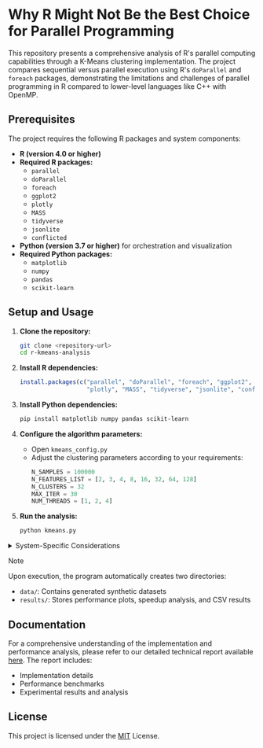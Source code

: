 # Why R Might Not Be the Best Choice for Parallel Programming

This repository presents a comprehensive analysis of R's parallel computing capabilities through a K-Means clustering implementation. The project compares sequential versus parallel execution using R's `doParallel` and `foreach` packages, demonstrating the limitations and challenges of parallel programming in R compared to lower-level languages like C++ with OpenMP.

## Prerequisites

The project requires the following R packages and system components:

- **R (version 4.0 or higher)**
- **Required R packages:**
  - `parallel`
  - `doParallel` 
  - `foreach`
  - `ggplot2`
  - `plotly`
  - `MASS`
  - `tidyverse`
  - `jsonlite`
  - `conflicted`
- **Python (version 3.7 or higher)** for orchestration and visualization
- **Required Python packages:**
  - `matplotlib`
  - `numpy`
  - `pandas`
  - `scikit-learn`

## Setup and Usage

1. **Clone the repository:**
   ```bash
   git clone <repository-url>
   cd r-kmeans-analysis
   ```

2. **Install R dependencies:**
   ```r
   install.packages(c("parallel", "doParallel", "foreach", "ggplot2", 
                      "plotly", "MASS", "tidyverse", "jsonlite", "conflicted"))
   ```

3. **Install Python dependencies:**
   ```bash
   pip install matplotlib numpy pandas scikit-learn
   ```

4. **Configure the algorithm parameters:**
   - Open `kmeans_config.py`
   - Adjust the clustering parameters according to your requirements:
     ```python
     N_SAMPLES = 100000
     N_FEATURES_LIST = [2, 3, 4, 8, 16, 32, 64, 128]
     N_CLUSTERS = 32
     MAX_ITER = 30
     NUM_THREADS = [1, 2, 4]
     ```

5. **Run the analysis:**
   ```bash
   python kmeans.py
   ```

<details>
  <summary>System-Specific Considerations</summary>
  
  **Windows Users:**
  - Ensure Rscript is available in your PATH
  - Consider using WSL for better R parallel performance
  
  **macOS Users:**
  - Some parallel operations may be limited due to macOS's fork() restrictions
  - Consider adjusting the number of cores used in the analysis
  
  **Linux Users:**
  - Generally provides the best performance for R parallel operations
  - Ensure sufficient memory is available for large datasets
</details>

> [!NOTE]
> Upon execution, the program automatically creates two directories:
> - `data/`: Contains generated synthetic datasets
> - `results/`: Stores performance plots, speedup analysis, and CSV results

## Documentation
For a comprehensive understanding of the implementation and performance analysis, please refer to our detailed technical report available <a href="https://github.com/lorenzo-27/kmeans-R/blob/master/TR3-kmeans.pdf">here</a>. The report includes:
- Implementation details
- Performance benchmarks
- Experimental results and analysis

## License

This project is licensed under the <a href="https://github.com/lorenzo-27/kmeans-R/blob/master/LICENSE" target="_blank">MIT</a> License.
